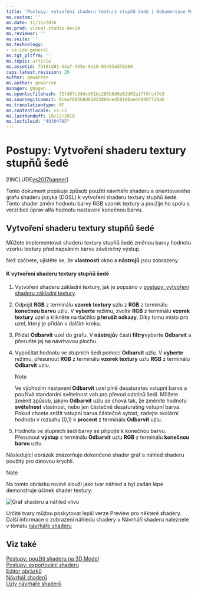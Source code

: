 ```yaml
---
title: 'Postupy: vytvoření shaderu textury stupňů šedé | Dokumentace Microsoftu'
ms.custom: ''
ms.date: 11/15/2016
ms.prod: visual-studio-dev14
ms.reviewer: ''
ms.suite: ''
ms.technology:
- vs-ide-general
ms.tgt_pltfrm: ''
ms.topic: article
ms.assetid: 79181d81-44af-445e-9a18-03483dd70260
caps.latest.revision: 20
author: gewarren
ms.author: gewarren
manager: ghogen
ms.openlocfilehash: f2fd97c38dcd61bc285b6d9a82d02a17f0fc47d3
ms.sourcegitcommit: 9ceaf69568d61023868ced59108ae4dd46f720ab
ms.translationtype: MT
ms.contentlocale: cs-CZ
ms.lasthandoff: 10/12/2018
ms.locfileid: "49304795"
---
```

# <a name="how-to-create-a-grayscale-texture-shader"></a>Postupy: Vytvoření shaderu textury stupňů šedé
[!INCLUDE[vs2017banner](../includes/vs2017banner.md)]

Tento dokument popisuje způsob použití návrháře shaderu a orientovaného grafu shaderu jazyka (DGSL) k vytvoření shaderu textury stupňů šedé. Tento shader změní hodnotu barvy RGB vzorek textury a použije ho spolu s verzí bez úprav alfa hodnotu nastavení konečnou barvu.  
  
## <a name="creating-a-grayscale-texture-shader"></a>Vytvoření shaderu textury stupňů šedé  
 Můžete implementovat shaderu textury stupňů šedé změnou barvy hodnotu vzorku textury před napsáním barvu závěrečný výstup.  
  
 Než začnete, ujistěte se, že **vlastnosti** okno a **nástrojů** jsou zobrazeny.  
  
#### <a name="to-create-a-grayscale-texture-shader"></a>K vytvoření shaderu textury stupňů šedé  
  
1.  Vytvoření shaderu základní textury, jak je popsáno v [postupy: vytvoření shaderu základní textury](../designers/how-to-create-a-basic-texture-shader.md).  
  
2.  Odpojit **RGB** z terminálu **vzorek textury** uzlu z **RGB** z terminálu **konečnou barvu** uzlu. V **vyberte** režimu, zvolte **RGB** z terminálu **vzorek textury** uzel a klikněte na tlačítko **přerušit odkazy**. Díky tomu místo pro uzel, který je přidán v dalším kroku.  
  
3.  Přidat **Odbarvit** uzel do grafu. V **nástrojů**v části **filtry**vyberte **Odbarvit** a přesuňte jej na návrhovou plochu.  
  
4.  Vypočítat hodnotu ve stupních šedi pomocí **Odbarvit** uzlu. V **vyberte** režimu, přesunout **RGB** z terminálu **vzorek textury** uzlu **RGB** z terminálu **Odbarvit**  uzlu.  
  
    > [!NOTE]
    >  Ve výchozím nastavení **Odbarvit** uzel plně desaturates vstupní barva a používá standardní světelnost vah pro převod odstínů šedi. Můžete změnit způsob, jakým **Odbarvit** uzlu se chová tak, že změníte hodnotu **světelnost** vlastnost, nebo jen částečně desaturating vstupní barva. Pokud chcete snížit vstupní barva částečně sytost, zadejte skalární hodnotu v rozsahu [0,1) k **procent** z terminálu **Odbarvit** uzlu.  
  
5.  Hodnota ve stupních šedi barvy se připojte k konečnou barvu. Přesunout **výstup** z terminálu **Odbarvit** uzlu **RGB** z terminálu **konečnou barvu** uzlu.  
  
 Následující obrázek znázorňuje dokončené shader graf a náhled shaderu použitý pro datovou krychli.  
  
> [!NOTE]
>  Na tomto obrázku rovině slouží jako tvar náhled a byl zadán lépe demonstruje účinek shader textury.  
  
 ![Graf shaderu a náhled vlivu](../designers/media/digit-grayscale-effect.png "číslice ve stupních šedi efekt")  
  
 Určité tvary můžou poskytovat lepší verze Preview pro některé shadery. Další informace o zobrazení náhledu shadery v Návrháři shaderu naleznete v tématu [návrháře shaderu](../designers/shader-designer.md)  
  
## <a name="see-also"></a>Viz také  
 [Postupy: použití shaderu na 3D Model](../designers/how-to-apply-a-shader-to-a-3-d-model.md)   
 [Postupy: exportování shaderu](../designers/how-to-export-a-shader.md)   
 [Editor obrázků](../designers/image-editor.md)   
 [Návrhář shaderů](../designers/shader-designer.md)   
 [Uzly návrháře shaderů](../designers/shader-designer-nodes.md)



